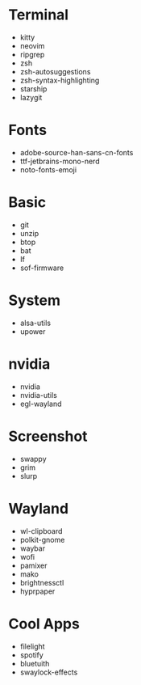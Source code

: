 # Terminal
- kitty
- neovim
- ripgrep 
- zsh 
- zsh-autosuggestions
- zsh-syntax-highlighting
- starship
- lazygit

# Fonts
- adobe-source-han-sans-cn-fonts
- ttf-jetbrains-mono-nerd 
- noto-fonts-emoji 

# Basic
- git
- unzip 
- btop
- bat
- lf
- sof-firmware

# System
- alsa-utils
- upower

# nvidia
- nvidia 
- nvidia-utils
- egl-wayland


# Screenshot
- swappy 
- grim 
- slurp 

# Wayland
- wl-clipboard
- polkit-gnome
- waybar 
- wofi
- pamixer
- mako
- brightnessctl 
- hyprpaper

# Cool Apps
- filelight 
- spotify
- bluetuith 
- swaylock-effects

